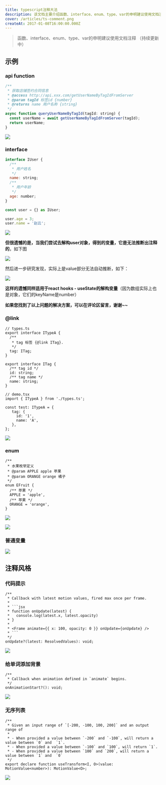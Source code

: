 ```yaml
---
title: typescript注释大法
description: 该文档主要介绍函数、interface、enum、type、var的申明建议使用文档注释 （持续更新中）
cover: /articles/ts-comment.png
createAt: 2017-01-08T16:00:00.000Z
---
```


> 函数、interface、enum、type、var的申明建议使用文档注释 （持续更新中）

## 示例

### api function

```jsx [class=no-line-numbers]
/**
 * 获取店铺签约合同信息
 * @access http://api.xxx.com/getUserNameByTagIdFromServer
 * @param tagId 标签id {number}
 * @returns name 用户名称 {string}
 */
async function queryUserNameByTagId(tagId: string) {
  const userName = await getUserNameByTagIdFromServer(tagId);
  return userName;
}
```

![](https://pic4.zhimg.com/80/v2-2bf1a35a4927a3dd4bc79e098bfb0c23.jpg)

### interface

```jsx [class=no-line-numbers]
interface IUser {
  /**
   * 用户姓名
   */
  name: string;
  /**
   * 用户年龄
   */
  age: number;
}

const user = {} as IUser;

user.age = 3;
user.name = '赵云';
```

![](https://pic1.zhimg.com/80/v2-6fb93deaace8ecbb026610523d207e2c.jpg)

**但很遗憾的是，当我们尝试去解构user对象，得到的变量，它是无法推断出注释的**，如下图

![](https://pic3.zhimg.com/80/v2-77cfa3d225f2fd842a279d9798a83a9e.jpg)

然后进一步研究发现，实际上是value部分无法自动推断，如下：

![](https://pic3.zhimg.com/80/v2-9d13209cd75f76ee29c8c41d9a8b212a.jpg)

**这样的遗憾同样适用于react hooks - useState的解构变量**（因为数组实际上也是对象，它们的keyName是number）

**如果您找到了以上问题的解决方案，可以在评论区留言，谢谢~~**

### @link

```tsx [class=no-line-numbers]
// types.ts
export interface ITypeA {
  /**
   * tag 标签 {@link ITag}.
   */
  tag: ITag;
}

export interface ITag {
  /** tag id */
  id: string;
  /** tag name */
  name: string;
}
```

```tsx [class=no-line-numbers]
// demo.tsx
import { ITypeA } from './types.ts';

const test: ITypeA = {
   tag: {
     id: '1',
     name: 'A',
   },
};
```

![](https://pic4.zhimg.com/80/v2-35ed56e92f69c1e526d0a7912a7680f7.jpg)

### enum

```tsx [class=no-line-numbers]
/**
 * 水果枚举定义
 * @param APPLE apple 苹果
 * @param ORANGE orange 橘子
 */
enum EFruit {
  /** 苹果 */
  APPLE = 'apple',
  /** 苹果 */
  ORANGE = 'orange',
}
```

![](https://pic2.zhimg.com/80/v2-7b44ae711bea9f105361be67d482d135.jpg)

![](https://pic3.zhimg.com/80/v2-45993dea9604ccacdefb90a7ef7fe346.png)

### 普通变量

![](https://pic1.zhimg.com/80/v2-9113e6a2e3bdf61bfbf658a0f97650c8.jpg)

## 注释风格

### 代码提示

```tsx [class=no-line-numbers]
/**
 * Callback with latest motion values, fired max once per frame.
 *
 * ```jsx
 * function onUpdate(latest) {
 *   console.log(latest.x, latest.opacity)
 * }
 *
 * <Frame animate={{ x: 100, opacity: 0 }} onUpdate={onUpdate} />
 * ```
 */
onUpdate?(latest: ResolvedValues): void;
```

![](https://pic2.zhimg.com/80/v2-58a16c348678ed670243db4ea06d9db9.jpg)

### 给单词添加背景

```tsx [class=no-line-numbers]
/**
 * Callback when animation defined in `animate` begins.
 */
onAnimationStart?(): void;
```

![](https://pic4.zhimg.com/80/v2-700a9653645923b0f65ba199df572287.png)


### 无序列表

```tsx [class=no-line-numbers]
/**
 * Given an input range of `[-200, -100, 100, 200]` and an output range of
 *
 * - When provided a value between `-200` and `-100`, will return a value between `0` and  `1`.
 * - When provided a value between `-100` and `100`, will return `1`.
 * - When provided a value between `100` and `200`, will return a value between `1` and  `0`
 */
export declare function useTransform<I, O>(value: MotionValue<number>): MotionValue<O>;
```

![](https://pic2.zhimg.com/80/v2-a62231c2b9937d96f341726444f92b71.jpg)
